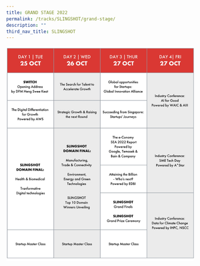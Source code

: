 ```yaml
---
title: GRAND STAGE 2022
permalink: /tracks/SLINGSHOT/grand-stage/
description: ""
third_nav_title: SLINGSHOT
---
```

![](/images/GRANDSTAGE.jpeg)